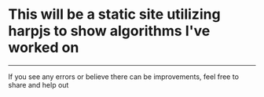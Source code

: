 # This will be a static site utilizing harpjs to show algorithms I've worked on
- - -

If you see any errors or believe there can be improvements, feel free to share and help out
